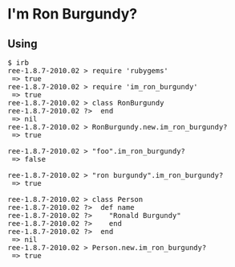 I'm Ron Burgundy?
=================


Using
-----
<pre>
$ irb
ree-1.8.7-2010.02 > require 'rubygems'
 => true 
ree-1.8.7-2010.02 > require 'im_ron_burgundy'
 => true 
ree-1.8.7-2010.02 > class RonBurgundy
ree-1.8.7-2010.02 ?>  end
 => nil 
ree-1.8.7-2010.02 > RonBurgundy.new.im_ron_burgundy?
 => true 
 
ree-1.8.7-2010.02 > "foo".im_ron_burgundy?
 => false 

ree-1.8.7-2010.02 > "ron burgundy".im_ron_burgundy?
 => true 

ree-1.8.7-2010.02 > class Person
ree-1.8.7-2010.02 ?>  def name
ree-1.8.7-2010.02 ?>    "Ronald Burgundy"
ree-1.8.7-2010.02 ?>    end
ree-1.8.7-2010.02 ?>  end
 => nil 
ree-1.8.7-2010.02 > Person.new.im_ron_burgundy?
 => true 
</pre>